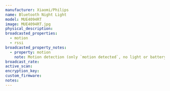 ```yaml
---
manufacturer: Xiaomi/Philips
name: Bluetooth Night Light
model: MUE4094RT
image: MUE4094RT.jpg
physical_description:
broadcasted_properties:
  - motion
  - rssi
broadcasted_property_notes:
  - property: motion
    note: Motion detection (only `motion detected`, no light or battery state). The sensor does not broadcast `motion clear` advertisements. It is therefore required to use the [reset_timer](configuration_params#reset_timer) option with a value that is not 0.
broadcast_rate:
active_scan:
encryption_key:
custom_firmware:
notes:
---
```

